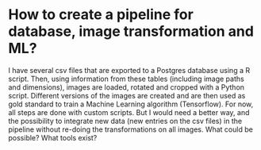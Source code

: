 
# How to create a pipeline for database, image transformation and ML?

I have several csv files that are exported to a Postgres database using a R script. Then, using information from these tables (including image paths and dimensions), images are loaded, rotated and cropped with a Python script. Different versions of the images are created and are then used as gold standard to train a Machine Learning algorithm (Tensorflow). For now, all steps are done with custom scripts. But I would need a better way, and the possibility to integrate new data (new entries on the csv files) in the pipeline without re-doing the transformations on all images. What could be possible? What tools exist?

        